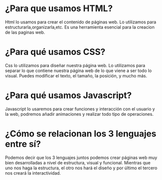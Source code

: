 # ¿Para que usamos HTML?

Html lo usamos para crear el contenido de páginas web. Lo utilizamos para estructurarla,organizarla,etc. Es una herramienta esencial para la creacion de las paginas web.

# ¿Para qué usamos CSS?

Css lo utilizamos para diseñar nuestra página web. Lo utilizamos para separar lo que contiene nuestra página web de lo que viene a ser todo lo visual. Puedes modificar el texto, el tamaño, la posición, y mucho más.

# ¿Para qué usamos Javascript?

Javascript lo usaremos para crear funciones y interacción con el usuario y la web, podremos añadir animaciones y realizar todo tipo de operaciones.

# ¿Cómo se relacionan los 3 lenguajes entre sí?

Podemos decir que los 3 lenguajes juntos podemos crear páginas web muy bien desarrolladas a nivel de estructura, visual y funcional. Mientras que uno nos haga la estructura, el otro nos hará el diseño y por último el tercero nos creará la interactividad.